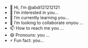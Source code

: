 - 👋 Hi, I’m @abdi121212121
- 👀 I’m interested in you...
- 🌱 I’m currently learning you...
- 💞️ I’m looking to collaborate onyou ...
- 📫 How to reach me you ...
- 😄 Pronouns: you  ...
- ⚡ Fun fact: you...

<!---
abdi121212121/abdi121212121 is a ✨ special ✨ repository because its `README.md` (this file) appears on your GitHub profile.
You can click the Preview link to take a look at your changes.
--->
